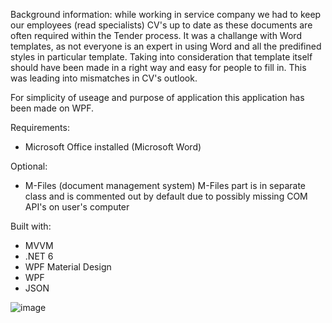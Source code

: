 Background information: while working in service company we had to keep our employees (read specialists) CV's up to date as these documents are often required within the Tender process. It was a challange with Word templates, as not everyone is an expert in using Word and all the predifined styles in particular template. Taking into consideration that template itself should have been made in a right way and easy for people to fill in. This was leading into mismatches in CV's outlook. 

For simplicity of useage and purpose of application this application has been made on WPF.

Requirements:
- Microsoft Office installed (Microsoft Word)

Optional:
- M-Files (document management system)
	M-Files part is in separate class and is commented out by default due to possibly missing COM API's on user's computer

Built with:
- MVVM
- .NET 6
- WPF Material Design
- WPF
- JSON

![image](https://user-images.githubusercontent.com/72302395/171487421-ef9ce328-5c3e-4dab-8dbe-8251228ec712.png)
